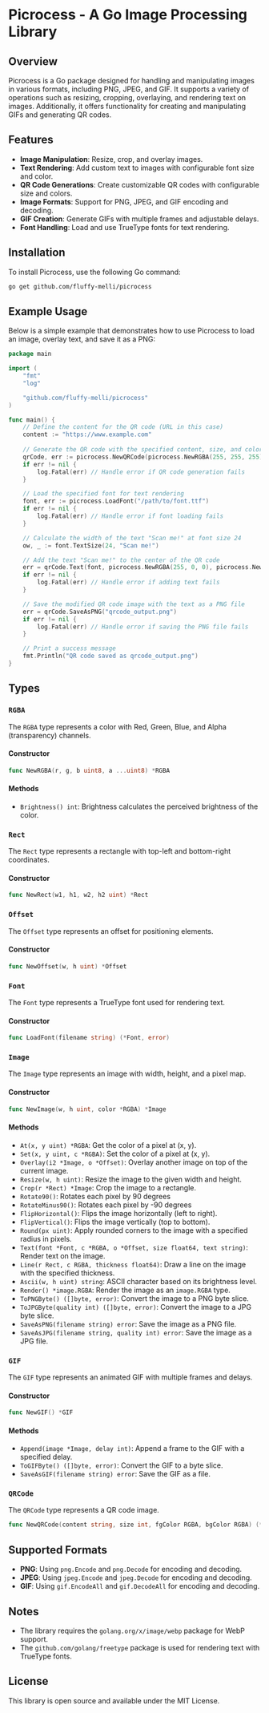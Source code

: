 # Picrocess - A Go Image Processing Library

## Overview

Picrocess is a Go package designed for handling and manipulating images in various formats, including PNG, JPEG, and GIF. It supports a variety of operations such as resizing, cropping, overlaying, and rendering text on images. Additionally, it offers functionality for creating and manipulating GIFs and generating QR codes.

## Features

- **Image Manipulation**: Resize, crop, and overlay images.
- **Text Rendering**: Add custom text to images with configurable font size and color.
- **QR Code Generations**: Create customizable QR codes with configurable size and colors.
- **Image Formats**: Support for PNG, JPEG, and GIF encoding and decoding.
- **GIF Creation**: Generate GIFs with multiple frames and adjustable delays.
- **Font Handling**: Load and use TrueType fonts for text rendering.

## Installation

To install Picrocess, use the following Go command:

```bash
go get github.com/fluffy-melli/picrocess
```

## Example Usage

Below is a simple example that demonstrates how to use Picrocess to load an image, overlay text, and save it as a PNG:

```go
package main

import (
	"fmt"
	"log"

	"github.com/fluffy-melli/picrocess"
)

func main() {
	// Define the content for the QR code (URL in this case)
	content := "https://www.example.com"
	
	// Generate the QR code with the specified content, size, and colors
	qrCode, err := picrocess.NewQRCode(picrocess.NewRGBA(255, 255, 255), picrocess.NewRGBA(0, 0, 0), 256, content)
	if err != nil {
		log.Fatal(err) // Handle error if QR code generation fails
	}

	// Load the specified font for text rendering
	font, err := picrocess.LoadFont("/path/to/font.ttf")
	if err != nil {
		log.Fatal(err) // Handle error if font loading fails
	}

	// Calculate the width of the text "Scan me!" at font size 24
	ow, _ := font.TextSize(24, "Scan me!")

	// Add the text "Scan me!" to the center of the QR code
	err = qrCode.Text(font, picrocess.NewRGBA(255, 0, 0), picrocess.NewOffset((256-ow)/2, 0), 24, "Scan me!")
	if err != nil {
		log.Fatal(err) // Handle error if adding text fails
	}

	// Save the modified QR code image with the text as a PNG file
	err = qrCode.SaveAsPNG("qrcode_output.png")
	if err != nil {
		log.Fatal(err) // Handle error if saving the PNG file fails
	}

	// Print a success message
	fmt.Println("QR code saved as qrcode_output.png")
}
```

## Types

### `RGBA`

The `RGBA` type represents a color with Red, Green, Blue, and Alpha (transparency) channels.

#### Constructor

```go
func NewRGBA(r, g, b uint8, a ...uint8) *RGBA
```

#### Methods
- `Brightness() int`: Brightness calculates the perceived brightness of the color.

### `Rect`

The `Rect` type represents a rectangle with top-left and bottom-right coordinates.

#### Constructor

```go
func NewRect(w1, h1, w2, h2 uint) *Rect
```

### `Offset`

The `Offset` type represents an offset for positioning elements.

#### Constructor

```go
func NewOffset(w, h uint) *Offset
```

### `Font`

The `Font` type represents a TrueType font used for rendering text.

#### Constructor

```go
func LoadFont(filename string) (*Font, error)
```

### `Image`

The `Image` type represents an image with width, height, and a pixel map.

#### Constructor

```go
func NewImage(w, h uint, color *RGBA) *Image
```

#### Methods

- `At(x, y uint) *RGBA`: Get the color of a pixel at (x, y).
- `Set(x, y uint, c *RGBA)`: Set the color of a pixel at (x, y).
- `Overlay(i2 *Image, o *Offset)`: Overlay another image on top of the current image.
- `Resize(w, h uint)`: Resize the image to the given width and height.
- `Crop(r *Rect) *Image`: Crop the image to a rectangle.
- `Rotate90()`: Rotates each pixel by 90 degrees
- `RotateMinus90()`: Rotates each pixel by -90 degrees
- `FlipHorizontal()`: Flips the image horizontally (left to right).
- `FlipVertical()`: Flips the image vertically (top to bottom).
- `Round(px uint)`: Apply rounded corners to the image with a specified radius in pixels.
- `Text(font *Font, c *RGBA, o *Offset, size float64, text string)`: Render text on the image.
- `Line(r Rect, c RGBA, thickness float64)`: Draw a line on the image with the specified thickness.
- `Ascii(w, h uint) string`: ASCII character based on its brightness level.
- `Render() *image.RGBA`: Render the image as an `image.RGBA` type.
- `ToPNGByte() ([]byte, error)`: Convert the image to a PNG byte slice.
- `ToJPGByte(quality int) ([]byte, error)`: Convert the image to a JPG byte slice.
- `SaveAsPNG(filename string) error`: Save the image as a PNG file.
- `SaveAsJPG(filename string, quality int) error`: Save the image as a JPG file.

### `GIF`

The `GIF` type represents an animated GIF with multiple frames and delays.

#### Constructor

```go
func NewGIF() *GIF
```

#### Methods

- `Append(image *Image, delay int)`: Append a frame to the GIF with a specified delay.
- `ToGIFByte() ([]byte, error)`: Convert the GIF to a byte slice.
- `SaveAsGIF(filename string) error`: Save the GIF as a file.

### `QRCode`

The `QRCode` type represents a QR code image.

```go
func NewQRCode(content string, size int, fgColor RGBA, bgColor RGBA) (*Image, error)
```

## Supported Formats

- **PNG**: Using `png.Encode` and `png.Decode` for encoding and decoding.
- **JPEG**: Using `jpeg.Encode` and `jpeg.Decode` for encoding and decoding.
- **GIF**: Using `gif.EncodeAll` and `gif.DecodeAll` for encoding and decoding.

## Notes

- The library requires the `golang.org/x/image/webp` package for WebP support.
- The `github.com/golang/freetype` package is used for rendering text with TrueType fonts.

## License

This library is open source and available under the MIT License.